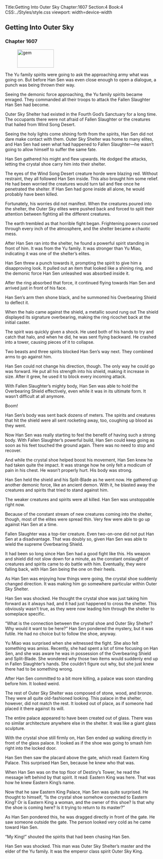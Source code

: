 Title:Getting Into Outer Sky 
Chapter:1607 
Section:4 
Book:4 
CSS:../Styles/style.css 
viewport: width=device-width
  
## Getting Into Outer Sky
### Chapter 1607
  
<figure>
	<img src="../Images/gem.gif" alt="gem" id="gem" width="120" height="60" />
</figure>
  

  
The Yu family spirits were going to ask the approaching army what was going on. But before Han Sen was even close enough to open a dialogue, a punch was being thrown their way.

Seeing the demonic force approaching, the Yu family spirits became enraged. They commanded all their troops to attack the Fallen Slaughter Han Sen had become.

Outer Sky Shelter had existed in the Fourth God’s Sanctuary for a long time. The occupants there were not afraid of Fallen Slaughter or the creatures that hailed from Wind Song Desert.

Seeing the holy lights come shining forth from the spirits, Han Sen did not dare make contact with them. Outer Sky Shelter was home to many elites, and Han Sen had seen what had happened to Fallen Slaughter—he wasn’t going to allow himself to suffer the same fate.

Han Sen gathered his might and flew upwards. He dodged the attacks, letting the crystal shoe carry him into their shelter.

The eyes of the Wind Song Desert creature horde were blazing red. Without restraint, they all followed Han Sen inside. This also brought him some relief. He had been worried the creatures would turn tail and flee once he penetrated the shelter. If Han Sen had gone inside all alone, he would probably have been killed.

Fortunately, his worries did not manifest. When the creatures poured into the shelter, the Outer Sky elites were pushed back and forced to split their attention between fighting all the different creatures.

The earth trembled as that horrible fight began. Frightening powers coursed through every inch of the atmosphere, and the shelter became a chaotic mess.

After Han Sen ran into the shelter, he found a powerful spirit standing in front of him. It was from the Yu family. It was stronger than Yu Miao, indicating it was one of the shelter’s elites.

Han Sen threw a punch towards it, prompting the spirit to give him a disapproving look. It pulled out an item that looked like a shining ring, and the demonic force Han Sen unleashed was absorbed inside it.

After the ring absorbed that force, it continued flying towards Han Sen and arrived just in front of his face.

Han Sen’s arm then shone black, and he summoned his Overbearing Shield to deflect it.

When the halo came against the shield, a metallic sound rung out The shield displayed its signature overbearing, making the ring ricochet back at the initial caster.

The spirit was quickly given a shock. He used both of his hands to try and catch that halo, and when he did, he was sent flying backward. He crashed into a tower, causing pieces of it to collapse.

Two beasts and three spirits blocked Han Sen’s way next. They combined arms to go against him.

Han Sen could not change his direction, though. The only way he could go was forward. He put all his strength into his shield, making it increase in size. After it grew, he used it to block every incoming attack.

With Fallen Slaughter’s mighty body, Han Sen was able to hold the Overbearing Shield effectively, even while it was in its ultimate form. It wasn’t difficult at all anymore.

Boom!

Han Sen’s body was sent back dozens of meters. The spirits and creatures that hit the shield were all sent rocketing away, too, coughing up blood as they went.

Now Han Sen was really starting to feel the benefit of having such a strong body. With Fallen Slaughter’s powerful build, Han Sen could keep going as soon as his feet touched the ground again. There was no need to stop and recover.

And while the crystal shoe helped boost his movement, Han Sen knew he had taken quite the impact. It was strange how he only felt a modicum of pain in his chest. He wasn’t properly hurt. His body was strong.

Han Sen held the shield and his Split-Blade as he went now. He gathered up another demonic force, like an ancient demon. With it, he blasted away the creatures and spirits that tried to stand against him.

The weaker creatures and spirits were all killed. Han Sen was unstoppable right now.

Because of the constant stream of new creatures coming into the shelter, though, most of the elites were spread thin. Very few were able to go up against Han Sen at a time.

Fallen Slaughter was a top-tier creature. Even two-on-one did not put Han Sen at a disadvantage. That was doubly so, given Han Sen was able to wield the supreme Overbearing Shield.

It had been so long since Han Sen had a good fight like this. His weapon and shield did not slow down for a minute, as the constant onslaught of creatures and spirits came to do battle with him. Eventually, they were falling back, with Han Sen being the one on their heels.

As Han Sen was enjoying how things were going, the crystal shoe suddenly changed direction. It was making him go somewhere particular within Outer Sky Shelter.

Han Sen was shocked. He thought the crystal shoe was just taking him forward as it always had, and it had just happened to cross the shelter. This obviously wasn’t true, as they were now leading him through the shelter to someplace specific.

“What is the connection between the crystal shoe and Outer Sky Shelter? Why would it want to be here?” Han Sen pondered the mystery, but it was futile. He had no choice but to follow the shoe, anyway.

Yu Miao was surprised when she witnessed the fight. She also felt something was amiss. Recently, she had spent a lot of time focusing on Han Sen, and she was aware he was in possession of the Overbearing Shield and Split-Blade. She wondered why those two items would suddenly end up in Fallen Slaughter’s hands. She couldn’t figure out why, but she just knew there had to be something wrong.

After Han Sen committed to a bit more killing, a palace was soon standing before him. It looked weird.

The rest of Outer Sky Shelter was composed of stone, wood, and bronze. They were all quite old-fashioned looking. This palace in the shelter, however, did not match the rest. It looked out of place, as if someone had placed it there against its will.

The entire palace appeared to have been created out of glass. There was no similar architecture anywhere else in the shelter. It was like a giant glass sculpture.

With the crystal shoe still firmly on, Han Sen ended up walking directly in front of the glass palace. It looked as if the shoe was going to smash him right into the locked door.

Han Sen then saw the placard above the gate, which read: Eastern King Palace. This surprised Han Sen, because he knew who that was.

When Han Sen was on the top floor of Destiny’s Tower, he read the message left behind by that spirit. It read: Eastern King was here. That was how he knew Eastern King’s name.

Now that he saw Eastern King Palace, Han Sen was quite surprised. He thought to himself, “Is the crystal shoe somehow connected to Eastern King? Or is Eastern King a woman, and the owner of this shoe? Is that why the shoe is coming here? Is it trying to return to its master?”

As Han Sen pondered this, he was dragged directly in front of the gate. He saw someone outside the gate. The person looked very cold as he came toward Han Sen.

“My King!” shouted the spirits that had been chasing Han Sen.

Han Sen was shocked. This man was Outer Sky Shelter’s master and the elder of the Yu family. It was the emperor class spirit Outer Sky King.